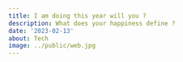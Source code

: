 ```yaml
---
title: I am doing this year will you ?
description: What does your happiness define ?
date: '2023-02-13'
about: Tech
image: ../public/web.jpg
---
```


